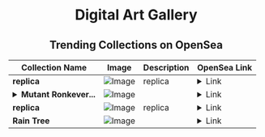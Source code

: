 <div align="center">

# Digital Art Gallery

## Trending Collections on OpenSea

| Collection Name                       | Image                                                                                     | Description                       | OpenSea Link                                                                                          |
|---------------------------------------|-------------------------------------------------------------------------------------------|-----------------------------------|--------------------------------------------------------------------------------------------------------|
| **replica** | ![Image](https://i.seadn.io/s/raw/files/3c02f9ba28a561b40b5bc2a2ec120705.jpg?w=500&auto=format?w=200&auto=format) | replica | <details><summary>Link</summary>[replica](https://opensea.io/collection/replica-68)</details> |
| **<details><summary>Mutant Ronkever...</summary>Mutant Ronkeverse</details>** | ![Image](https://i.seadn.io/s/raw/files/6e8cf984d3cc3f9109630c13c6b252fe.webp?w=500&auto=format?w=200&auto=format) |  | <details><summary>Link</summary>[Mutant Ronkeverse](https://opensea.io/collection/mutant-ronkeverse)</details> |
| **replica** | ![Image](https://i.seadn.io/s/raw/files/3c02f9ba28a561b40b5bc2a2ec120705.jpg?w=500&auto=format?w=200&auto=format) | replica | <details><summary>Link</summary>[replica](https://opensea.io/collection/replica-67)</details> |
| **Rain Tree** | ![Image](https://i.seadn.io/s/raw/files/1d6fa9c38df64ec2d98acb1875285110.jpg?w=500&auto=format?w=200&auto=format) |  | <details><summary>Link</summary>[Rain Tree](https://opensea.io/collection/rain-tree)</details> |

</div>